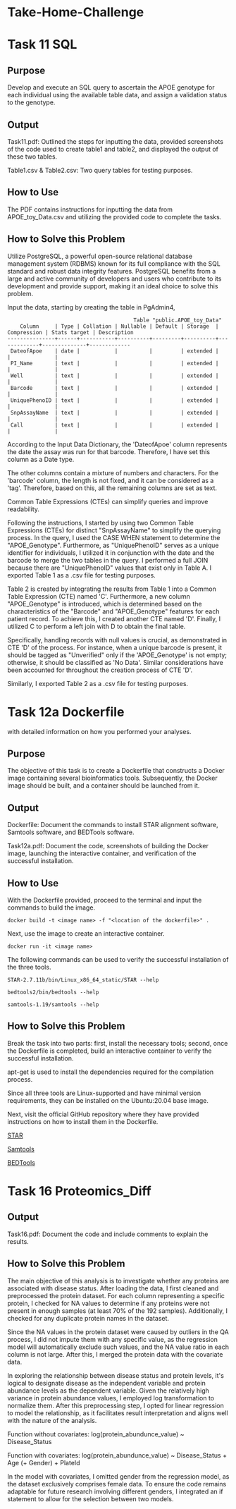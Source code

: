# Take-Home-Challenge
# Task 11 SQL
## Purpose
Develop and execute an SQL query to ascertain the APOE genotype for each individual using the available table data, and assign a validation status to the genotype.

## Output
Task11.pdf: Outlined the steps for inputting the data, provided screenshots of the code used to create table1 and table2, and displayed the output of these two tables.

Table1.csv & Table2.csv: Two query tables for testing purposes.

## How to Use
The PDF contains instructions for inputting the data from APOE_toy_Data.csv and utilizing the provided code to complete the tasks.

## How to Solve this Problem
Utilize PostgreSQL, a powerful open-source relational database management system (RDBMS) known for its full compliance with the SQL standard and robust data integrity features. PostgreSQL benefits from a large and active community of developers and users who contribute to its development and provide support, making it an ideal choice to solve this problem.

Input the data, starting by creating the table in PgAdmin4,
```
                                        Table "public.APOE_toy_Data"
    Column     | Type | Collation | Nullable | Default | Storage  | Compression | Stats target | Description 
---------------+------+-----------+----------+---------+----------+-------------+--------------+-------------
 DateofApoe    | date |           |          |         | extended |             |              | 
 PI_Name       | text |           |          |         | extended |             |              | 
 Well          | text |           |          |         | extended |             |              | 
 Barcode       | text |           |          |         | extended |             |              | 
 UniquePhenoID | text |           |          |         | extended |             |              | 
 SnpAssayName  | text |           |          |         | extended |             |              | 
 Call          | text |           |          |         | extended |             |              | 
```
According to the Input Data Dictionary, the 'DateofApoe' column represents the date the assay was run for that barcode. Therefore, I have set this column as a Date type.

The other columns contain a mixture of numbers and characters. For the 'barcode' column, the length is not fixed, and it can be considered as a 'tag'. Therefore, based on this, all the remaining columns are set as text.

Common Table Expressions (CTEs) can simplify queries and improve readability.

Following the instructions, I started by using two Common Table Expressions (CTEs) for distinct "SnpAssayName" to simplify the querying process. In the query, I used the CASE WHEN statement to determine the "APOE_Genotype". Furthermore, as "UniquePhenoID" serves as a unique identifier for individuals, I utilized it in conjunction with the date and the barcode to merge the two tables in the query. I performed a full JOIN because there are "UniquePhenoID" values that exist only in Table A. I exported Table 1 as a .csv file for testing purposes.

Table 2 is created by integrating the results from Table 1 into a Common Table Expression (CTE) named 'C'. Furthermore, a new column "APOE_Genotype" is introduced, which is determined based on the characteristics of the "Barcode" and "APOE_Genotype" features for each patient record. To achieve this, I created another CTE named 'D'. Finally, I utilized C to perform a left join with D to obtain the final table. 

Specifically, handling records with null values is crucial, as demonstrated in CTE 'D' of the process. For instance, when a unique barcode is present, it should be tagged as "Unverified" only if the 'APOE_Genotype' is not empty; otherwise, it should be classified as 'No Data'. Similar considerations have been accounted for throughout the creation process of CTE 'D'.

Similarly, I exported Table 2 as a .csv file for testing purposes.

# Task 12a Dockerfile
with detailed information on how you performed your analyses.
## Purpose
The objective of this task is to create a Dockerfile that constructs a Docker image containing several bioinformatics tools. Subsequently, the Docker image should be built, and a container should be launched from it.

## Output
Dockerfile: Document the commands to install STAR alignment software, Samtools software, and BEDTools software.

Task12a.pdf: Document the code, screenshots of building the Docker image, launching the interactive container, and verification of the successful installation.

## How to Use
With the Dockerfile provided, proceed to the terminal and input the commands to build the image.

`docker build -t <image name> -f "<location of the dockerfile>" .`

Next, use the image to create an interactive container.

`docker run -it <image name>`

The following commands can be used to verify the successful installation of the three tools.

`STAR-2.7.11b/bin/Linux_x86_64_static/STAR --help`

`bedtools2/bin/bedtools --help`

`samtools-1.19/samtools --help`

## How to Solve this Problem
Break the task into two parts: first, install the necessary tools; second, once the Dockerfile is completed, build an interactive container to verify the successful installation. 

apt-get is used to install the dependencies required for the compilation process.

Since all three tools are Linux-supported and have minimal version requirements, they can be installed on the Ubuntu:20.04 base image. 

Next, visit the official GitHub repository where they have provided instructions on how to install them in the Dockerfile.

[STAR](https://github.com/alexdobin/STAR)

[Samtools](https://github.com/samtools/samtools)

[BEDTools](https://github.com/arq5x/bedtools2)

# Task 16 Proteomics_Diff
## Output
Task16.pdf: Document the code and include comments to explain the results. 

## How to Solve this Problem
The main objective of this analysis is to investigate whether any proteins are associated with disease status. After loading the data, I first cleaned and preprocessed the protein dataset. For each column representing a specific protein, I checked for NA values to determine if any proteins were not present in enough samples (at least 70% of the 192 samples). Additionally, I checked for any duplicate protein names in the dataset. 

Since the NA values in the protein dataset were caused by outliers in the QA process, I did not impute them with any specific value, as the regression model will automatically exclude such values, and the NA value ratio in each column is not large. After this, I merged the protein data with the covariate data.

In exploring the relationship between disease status and protein levels, it's logical to designate disease as the independent variable and protein abundance levels as the dependent variable. Given the relatively high variance in protein abundance values, I employed log transformation to normalize them. After this preprocessing step, I opted for linear regression to model the relationship, as it facilitates result interpretation and aligns well with the nature of the analysis.

Function without covariates: log(protein_abundunce_value) ~ Disease_Status

Function with covariates: log(protein_abundunce_value) ~ Disease_Status + Age (+ Gender) + PlateId

In the model with covariates, I omitted gender from the regression model, as the dataset exclusively comprises female data. To ensure the code remains adaptable for future research involving different genders, I integrated an if statement to allow for the selection between two models.
